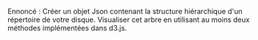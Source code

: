 Ennoncé : Créer un objet Json contenant la structure hiérarchique d'un répertoire de votre disque. Visualiser cet arbre en utilisant au moins deux méthodes implémentées dans d3.js.

